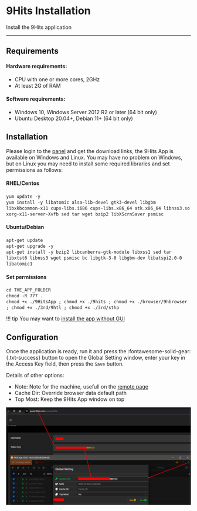 # 9Hits Installation
Install the 9Hits application

---------

## Requirements
#### Hardware requirements:
* CPU with one or more cores, 2GHz
* At least 2G of RAM
#### Software requirements:
* Windows 10, Windows Server 2012 R2 or later (64 bit only)
* Ubuntu Desktop 20.04+, Debian 11+ (64 bit only)

## Installation
Please login to the [panel](https://panel.9hits.com/user/profile) and get the download links, the 9Hits App is available on Windows and Linux.
You may have no problem on Windows, but on Linux you may need to install some required libraries and set permissions as follows:

#### RHEL/Centos
    yum update -y
    yum install -y libatomic alsa-lib-devel gtk3-devel libgbm libxkbcommon-x11 cups-libs.i686 cups-libs.x86_64 atk.x86_64 libnss3.so xorg-x11-server-Xvfb sed tar wget bzip2 libXScrnSaver psmisc

#### Ubuntu/Debian
    apt-get update
    apt-get upgrade -y
    apt-get install -y bzip2 libcanberra-gtk-module libxss1 sed tar libxtst6 libnss3 wget psmisc bc libgtk-3-0 libgbm-dev libatspi2.0-0 libatomic1

#### Set permissions
    cd THE_APP_FOLDER
    chmod -R 777 .
    chmod +x ./9HitsApp ; chmod +x ./9hits ; chmod +x ./browser/9hbrowser ; chmod +x ./3rd/9htl ; chmod +x ./3rd/sthp

!!! tip
    You may want to [install the app without GUI](https://github.com/9hitste/install)

## Configuration
Once the application is ready, run it and press the :fontawesome-solid-gear:{.txt-success} button to open the Global Setting window, enter your key in the Access Key field, then press the `Save` button.

Details of other options:

* Note: Note for the machine, usefull on the [remote page](app-config.md#remote-control)
* Cache Dir: Override browser data default path
* Top Most: Keep the 9Hits App window on top

![9Hits App Configuration](../imgs/app-config.png)